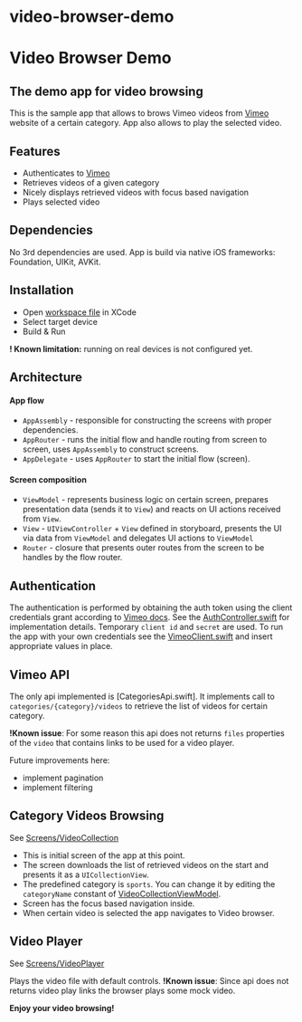 # video-browser-demo
# Video Browser Demo
## The demo app for video browsing

This is the sample app that allows to brows Vimeo videos from [Vimeo][vimeo] website of a certain category.
App also allows to play the selected video.

## Features

- Authenticates to [Vimeo][vimeo]
- Retrieves videos of a given category
- Nicely displays retrieved videos with focus based navigation
- Plays selected video

## Dependencies

No 3rd dependencies are used. App is build via native iOS frameworks: Foundation, UIKit, AVKit.

## Installation

- Open [workspace file][xcworkspace] in XCode
- Select target device
- Build & Run 

**! Known limitation:** running on real devices is not configured yet.

## Architecture

#### App flow
- `AppAssembly` - responsible for constructing the screens with proper dependencies.
- `AppRouter` - runs the initial flow and handle routing from screen to screen, uses `AppAssembly` to construct screens.
- `AppDelegate` - uses `AppRouter` to start the initial flow (screen).

#### Screen composition
- `ViewModel` - represents business logic on certain screen, prepares presentation data (sends it to `View`) and reacts on UI actions received from `View`.
- `View` - `UIViewController` + `View` defined in storyboard, presents the UI via data from `ViewModel` and delegates UI actions to `ViewModel`
- `Router` - closure that presents outer routes from the screen to be handles by the flow router. 

## Authentication

The authentication is performed by obtaining the auth token using the client credentials grant according to [Vimeo docs][vimeoAuth]. See the [AuthController.swift][AuthController] for implementation details.
Temporary `client id` and `secret` are used. To run the app with your own credentials see the [VimeoClient.swift][VimeoClient] and insert appropriate values in place.

## Vimeo API
The only api implemented is [CategoriesApi.swift]. It implements call to `categories/{category}/videos` to retrieve the list of videos for certain category.

**!Known issue**: For some reason this api does not returns `files` properties of the `video` that contains links to be used for a video player.

Future improvements here:
- implement pagination
- implement filtering

## Category Videos Browsing

See [Screens/VideoCollection][VideoCollection]

- This is initial screen of the app at this point.
- The screen downloads the list of retrieved videos on the start and presents it as a `UICollectionView`. 
- The predefined category is `sports`. You can change it by editing the `categoryName` constant of [VideoCollectionViewModel][VideoCollectionViewModel].
- Screen has the focus based navigation inside.
- When certain video is selected the app navigates to Video browser.

## Video Player

See [Screens/VideoPlayer][VideoPlayer]

Plays the video file with default controls.
**!Known issue**: Since api does not returns video play links the browser plays some mock video.


**Enjoy your video browsing!**

[//]: # 

   [vimeo]: <https://vimeo.com>
   [xcworkspace]: <https://github.com/anastasiia-yurok/video-browser-demo/tree/main/video-browser-demo/video-browser-demo.xcworkspace>
   [vimeoAuth]: <https://developer.vimeo.com/api/authentication>
   [VimeoClient]: <https://github.com/anastasiia-yurok/video-browser-demo/blob/main/video-browser-demo/video-browser-demo/Networking/Auth/VimeoClient.swift>
   [AuthController]: <https://github.com/anastasiia-yurok/video-browser-demo/blob/main/video-browser-demo/video-browser-demo/Networking/Auth/AuthController.swift>
   [CategoriesApi]: <https://github.com/anastasiia-yurok/video-browser-demo/blob/main/video-browser-demo/video-browser-demo/Networking/Categories%20Api/CategoriesApi.swift>
   [VideoCollection]: <https://github.com/anastasiia-yurok/video-browser-demo/tree/main/video-browser-demo/video-browser-demo/Screens/VideoCollection>
   [VideoPlayer]: <https://github.com/anastasiia-yurok/video-browser-demo/tree/main/video-browser-demo/video-browser-demo/Screens/VideoPlayer>
   [VideoCollectionViewModel]: <https://github.com/anastasiia-yurok/video-browser-demo/blob/main/video-browser-demo/video-browser-demo/Screens/VideoCollection/VideoCollectionViewModel.swift>

